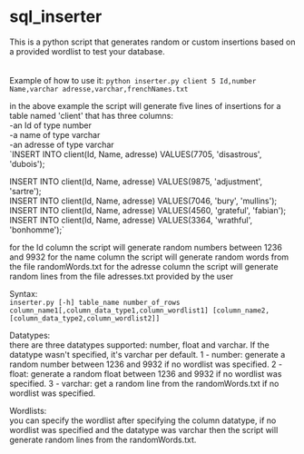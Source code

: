 # sql_inserter
This is a python script that generates random or custom insertions 
based on a provided wordlist to test your database.
<br/><br/><br/>
Example of how to use it:
`python inserter.py client 5 Id,number Name,varchar adresse,varchar,frenchNames.txt`

in the above example the script will generate five lines of insertions for a table named 'client' that has three columns: <br>
-an Id of type number<br/>
-a name of type varchar<br/>
-an adresse of type varchar<br/>
`INSERT INTO client(Id, Name, adresse) VALUES(7705, 'disastrous', 'dubois');

INSERT INTO client(Id, Name, adresse) VALUES(9875, 'adjustment', 'sartre');<br/>
INSERT INTO client(Id, Name, adresse) VALUES(7046, 'bury', 'mullins');<br/>
INSERT INTO client(Id, Name, adresse) VALUES(4560, 'grateful', 'fabian');<br/>
INSERT INTO client(Id, Name, adresse) VALUES(3364, 'wrathful', 'bonhomme');`

for the Id column the script will generate random numbers between 1236 and 9932 
for the name column the script will generate random words from the file randomWords.txt
for the adresse column the script will generate random lines from the file adresses.txt provided by the user

Syntax:
<br/>
`inserter.py [-h] table_name number_of_rows column_name1[,column_data_type1,column_wordlist1] [column_name2,[column_data_type2,column_wordlist2]]`

Datatypes:
<br/>
there are three datatypes supported: number, float and varchar. If the datatype wasn't specified, it's varchar per default.
1 - number: generate a random number between 1236 and 9932 if no wordlist was specified.
2 - float: generate a random float between 1236 and 9932 if no wordlist was specified.
3 - varchar: get a random line from the randomWords.txt if no wordlist was specified.

Wordlists:
<br/>
you can specify the wordlist after specifying the column datatype, if no wordlist was specified and the datatype was varchar then the script will generate random lines from the randomWords.txt.

